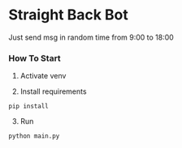 # Straight Back Bot

Just send msg in random time from 9:00 to 18:00 


### How To Start

1. Activate venv

2. Install requirements

```shell
pip install 
```

3. Run

```shell
python main.py
```
